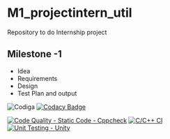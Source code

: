 # M1_projectintern_util
Repository to do Internship project 
## Milestone -1
* Idea
* Requirements
* Design
* Test Plan and output

![Codiga](https://api.codiga.io/project/31089/score/svg)
[![Codacy Badge](https://app.codacy.com/project/badge/Grade/6cf2ad37fffc462b8c0a4b49814c23cd)](https://www.codacy.com/gh/NEMALIMAHESH/M1_projectgoal_ATM/dashboard?utm_source=github.com&amp;utm_medium=referral&amp;utm_content=NEMALIMAHESH/M1_projectgoal_ATM&amp;utm_campaign=Badge_Grade)

[![Code Quality - Static Code - Cppcheck](https://github.com/NEMALIMAHESH/M1_projectgoal_ATM/actions/workflows/cppcheck.yml/badge.svg)](https://github.com/NEMALIMAHESH/M1_projectgoal_ATM/actions/workflows/cppcheck.yml)
[![C/C++ CI](https://github.com/NEMALIMAHESH/M1_projectgoal_ATM/actions/workflows/c_build.yml/badge.svg)](https://github.com/NEMALIMAHESH/M1_projectgoal_ATM/actions/workflows/c_build.yml)
[![Unit Testing - Unity](https://github.com/NEMALIMAHESH/M1_projectgoal_ATM/actions/workflows/Unity.yml/badge.svg)](https://github.com/NEMALIMAHESH/M1_projectgoal_ATM/actions/workflows/Unity.yml)
